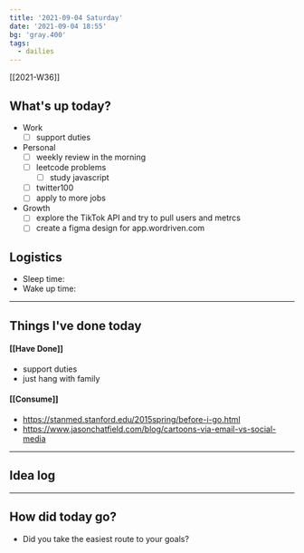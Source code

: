 ```yaml
---
title: '2021-09-04 Saturday'
date: '2021-09-04 18:55'
bg: 'gray.400' 
tags:
  - dailies
---
```


[[2021-W36]]
## What's up today?
- Work
	- [ ] support duties
- Personal
	- [ ] weekly review in the morning
	- [ ] leetcode problems 
		- [ ] study javascript
	- [ ] twitter100
	- [ ] apply to more jobs
- Growth
	- [ ] explore the TikTok API and try to pull users and metrcs
	- [ ] create a figma design for app.wordriven.com

## Logistics
- Sleep time:
- Wake up time:

___________________________
## Things I've done today

#### [[Have Done]]
- support duties
- just hang with family
#### [[Consume]]
- https://stanmed.stanford.edu/2015spring/before-i-go.html
- https://www.jasonchatfield.com/blog/cartoons-via-email-vs-social-media

___________________________

## Idea log

___________________________
## How did today go?
- Did you take the easiest route to your goals?